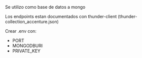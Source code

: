 <!DOCTYPE html>
<html lang="en">
	<head>
		<meta charset="UTF-8" />
		<meta http-equiv="X-UA-Compatible" content="IE=edge" />
		<meta name="viewport" content="width=device-width, initial-scale=1.0" />
		<title>README.md</title>
	</head>
	<body>
		<p>Se utilizo como base de datos a mongo</p>
		<p>Los endpoints estan documentados con thunder-client (thunder-collection_accenture.json)</p>
		<p>Crear .env con:</p>
    <ul>
      <li>
        PORT
      </li>
      <li>
        MONGODBURI   
      </li>
      <li>
        PRIVATE_KEY
      </li>
    </ul>
	</body>
</html>

